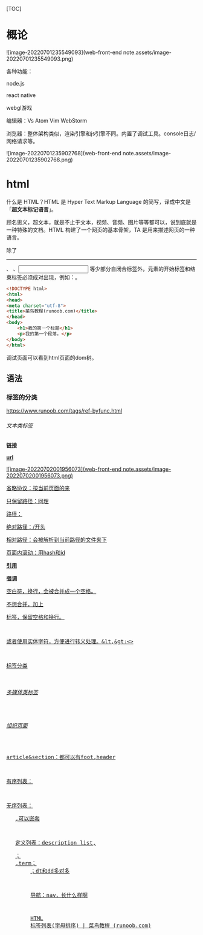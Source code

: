 [TOC]





# 概论

![image-20220701235549093](web-front-end note.assets/image-20220701235549093.png)





各种功能：

node.js

react native

webgl游戏



编辑器：Vs Atom Vim WebStorm

浏览器：整体架构类似，渲染引擎和js引擎不同。内置了调试工具。console日志/网络请求等。

![image-20220701235902768](web-front-end note.assets/image-20220701235902768.png)







# html

什么是 HTML？HTML 是 Hyper Text Markup Language 的简写，译成中文是「**超文本标记语言**」。

顾名思义，超文本，就是不止于文本，视频、音频、图片等等都可以，说到底就是一种特殊的文档。HTML 构建了一个网页的基本骨架，TA 是用来描述网页的一种语言。



除了<hr/>、 <img/>、<input/> 等少部分自闭合标签外，元素的开始标签和结束标签必须成对出现，例如：<html></html>。

```html
<!DOCTYPE html>
<html>
<head>
<meta charset="utf-8">
<title>菜鸟教程(runoob.com)</title>
</head>
<body>
    <h1>我的第一个标题</h1>
    <p>我的第一个段落。</p>
</body>
</html>
```



调试页面可以看到html页面的dom树。



## 语法

### 标签的分类

https://www.runoob.com/tags/ref-byfunc.html



###### 文本类标签

**链接**

<a href = "url">

**url**

![image-20220702001956073](web-front-end note.assets/image-20220702001956073.png)

省略协议：按当前页面的来

只保留路径：同理

路径：

绝对路径：/开头

相对路径：会被解析到当前路径的文件夹下

页面内滚动：用hash和id

**引用**

**强调**

空白符，换行，会被合并成一个空格。

不想合并，加上<pre>标签，保留空格和换行。

或者使用实体字符，方便进行转义处理。&lt,&gt:<>

标签分类



###### 多媒体类标签

###### 组织页面

article&section：都可以有foot,header

有序列表：

无序列表：<ul>,可以嵌套

定义列表：description list,<dl>；<dt>,term；<dd>；dt和dd多对多

导航：nav，长什么样啊

[HTML 标签列表(字母排序) | 菜鸟教程 (runoob.com)](https://www.runoob.com/tags/html-reference.html)